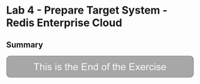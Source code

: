 # Lab 4 - Prepare Target System - Redis Enterprise Cloud



## Summary
<Summary place holder>

![](images/lab-end.png)
